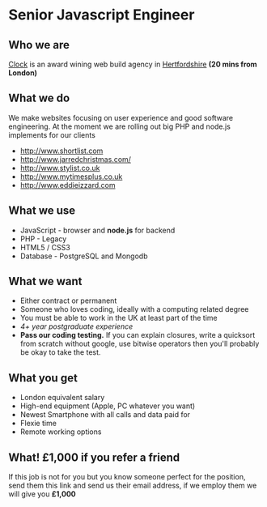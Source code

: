 # Senior Javascript Engineer

## Who we are
[Clock](http://www.clock.co.uk) is an award wining web build agency in [Hertfordshire](http://maps.google.co.uk/maps?q=clock+limited+wd4+8rq&hl=en&sll=51.693441,-0.436912&sspn=0.010734,0.022724&gl=uk&z=16)  **(20 mins from London)**

## What we do
We make websites focusing on user experience and good software engineering. At the moment we are rolling out big PHP and node.js implements for our clients

* http://www.shortlist.com
* http://www.jarredchristmas.com/
* http://www.stylist.co.uk
* http://www.mytimesplus.co.uk
* http://www.eddieizzard.com

## What we use
* JavaScript - browser and **node.js** for backend
* PHP - Legacy
* HTML5 / CSS3
* Database -  PostgreSQL and Mongodb

## What we want
* Either contract or permanent
* Someone who loves coding, ideally with a computing related degree
* You must be able to work in the UK at least part of the time
* *4+ year  postgraduate experience*
* **Pass our coding testing.** If you can explain closures, write a quicksort from scratch without google, use bitwise operators then you'll probably be okay to take the test.

## What you get
* London equivalent salary
* High-end equipment (Apple, PC whatever you want)
* Newest Smartphone with all calls and data paid for
* Flexie time
* Remote working options

## What! £1,000 if you refer a friend
If this job is not for you but you know someone perfect for the position, send them this link and send us their email address, if we employ them we will give you **£1,000**